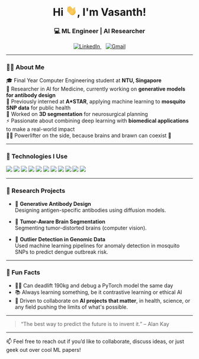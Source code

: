 <h1 align="center">Hi <img src="https://raw.githubusercontent.com/ABSphreak/ABSphreak/master/gifs/Hi.gif" width="30px">, I'm Vasanth!</h1>
<h3 align="center">💻 ML Engineer | AI Researcher</h3>

<p align="center">
  <a href="https://www.linkedin.com/in/vasanth-durvasula-596092216/" target="_blank" rel="noopener noreferrer" title="LinkedIn">
    <img src="https://cdn.jsdelivr.net/npm/simple-icons@3.0.1/icons/linkedin.svg" height="30" width="40" alt="LinkedIn"/>
  </a>
  &nbsp;&nbsp;
  <a href="mailto:dssvasanth@gmail.com" title="Email">
    <img src="https://simpleicons.org/icons/gmail.svg" height="30" width="40" alt="Gmail"/>
  </a>
</p>

---

### 👨‍🎓 About Me

🎓 Final Year Computer Engineering student at **NTU, Singapore**  
🧬 Researcher in AI for Medicine, currently working on **generative models for antibody design**  
🧠 Previously interned at **A*STAR**, applying machine learning to **mosquito SNP data** for public health  
🧠 Worked on **3D segmentation** for neurosurgical planning  
⚡ Passionate about combining deep learning with **biomedical applications** to make a real-world impact  
🏋️‍♂️ Powerlifter on the side, because brains and brawn can coexist 💪

---

### 🔧 Technologies I Use

<p align="left">
  <code><img height="50" src="https://cdn.jsdelivr.net/gh/devicons/devicon/icons/python/python-original.svg"/></code>
  <code><img height="50" src="https://cdn.jsdelivr.net/gh/devicons/devicon/icons/tensorflow/tensorflow-original.svg"/></code>
  <code><img height="50" src="https://cdn.jsdelivr.net/gh/devicons/devicon/icons/pytorch/pytorch-original.svg"/></code>
  <code><img height="50" src="https://cdn.jsdelivr.net/gh/devicons/devicon/icons/docker/docker-original.svg"/></code>
  <code><img height="50" src="https://cdn.jsdelivr.net/gh/devicons/devicon/icons/kubernetes/kubernetes-plain.svg"/></code>
  <code><img height="50" src="https://cdn.jsdelivr.net/gh/devicons/devicon/icons/java/java-original.svg"/></code>
  <code><img height="50" src="https://cdn.jsdelivr.net/gh/devicons/devicon/icons/react/react-original.svg"/></code>
  <code><img height="50" src="https://cdn.jsdelivr.net/gh/devicons/devicon/icons/cplusplus/cplusplus-original.svg"/></code>
  <code><img height="50" src="https://cdn.jsdelivr.net/gh/devicons/devicon/icons/c/c-original.svg"/></code>
  <code><img height="50" src="https://cdn.jsdelivr.net/gh/devicons/devicon/icons/typescript/typescript-original.svg"/></code>
  <code><img height="50" src="https://cdn.jsdelivr.net/gh/devicons/devicon/icons/javascript/javascript-original.svg"/></code>
</p>


---

### 🧪 Research Projects

- 🔬 **Generative Antibody Design**  
  Designing antigen-specific antibodies using diffusion models.
  
- 🧠 **Tumor-Aware Brain Segmentation**  
  Segmenting tumor-distorted brains (computer vision).

- 🧬 **Outlier Detection in Genomic Data**  
  Used machine learning pipelines for anomaly detection in mosquito SNPs to predict dengue outbreak risk.

---

### 🚀 Fun Facts

- 🏋️‍♂️ Can deadlift 190kg and debug a PyTorch model the same day  
- 📚 Always learning something, be it contrastive learning or ethical AI  
- 🤝 Driven to collaborate on **AI projects that matter**, in health, science, or any field pushing the limits of what's possible.


---

> “The best way to predict the future is to invent it.” – Alan Kay

---

📫 Feel free to reach out if you’d like to collaborate, discuss ideas, or just geek out over cool ML papers!

